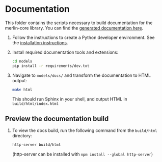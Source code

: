 # Documentation

This folder contains the scripts necessary to build documentation for the
merlin-core library. You can find the [generated documentation
here](https://nvidia-merlin.github.io/core).



1. Follow the instructions to create a Python developer environment. See the
   [installation instructions](https://github.com/NVIDIA-Merlin/models).

2. Install required documentation tools and extensions:

   ```sh
   cd models
   pip install -r requirements/dev.txt
   ```

3. Navigate to `models/docs/` and transform the documentation to HTML output:

   ```sh
   make html
   ```

   This should run Sphinx in your shell, and output HTML in
   `build/html/index.html`

## Preview the documentation build

1. To view the docs build, run the following command from the `build/html`
   directory:

   ```sh
   http-server build/html
   ```

   (http-server can be installed with `npm install --global http-server`)
